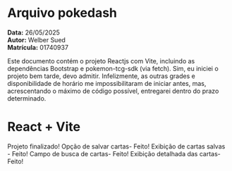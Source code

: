 # Arquivo pokedash

**Data:** 26/05/2025  
**Autor:** Welber Sued  
**Matrícula:** 01740937

Este documento contém o projeto Reactjs com Vite, incluindo as dependências Bootstrap e pokemon-tcg-sdk (via fetch).
Sim, eu iniciei o projeto bem tarde, devo admitir. Infelizmente, as outras grades e disponibilidade de horário me impossibilitaram de 
iniciar antes, mas, acrescentando o máximo de código possível, entregarei dentro do prazo determinado.

# React + Vite

Projeto finalizado! 
Opção de salvar cartas- Feito!
Exibição de cartas salvas - Feito!
Campo de busca de cartas- Feito!
Exibição detalhada das cartas- Feito!

